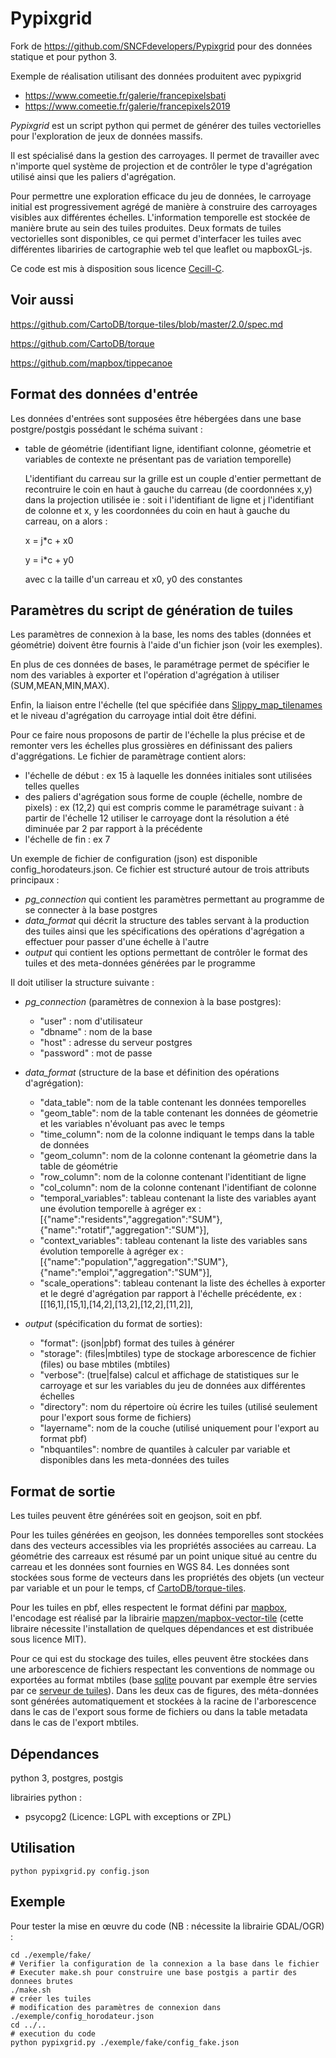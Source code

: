 # Pypixgrid

Fork de https://github.com/SNCFdevelopers/Pypixgrid pour des données statique et pour python 3.

Exemple de réalisation utilisant des données produitent avec pypixgrid

- https://www.comeetie.fr/galerie/francepixelsbati
- https://www.comeetie.fr/galerie/francepixels2019

*Pypixgrid* est un script python qui permet de générer des tuiles vectorielles pour l'exploration de jeux de données massifs.

Il est spécialisé dans la gestion des carroyages.
Il permet de travailler avec n'importe quel système de projection et de contrôler le type d'agrégation utilisé ainsi que les paliers d'agrégation.

Pour permettre une exploration efficace du jeu de données, le carroyage initial est progressivement agrégé de manière à construire des carroyages visibles aux différentes échelles.
L'information temporelle est stockée de manière brute au sein des tuiles produites.
Deux formats de tuiles vectorielles sont disponibles, ce qui permet d'interfacer les tuiles avec différentes libariries de cartographie web tel que leaflet ou mapboxGL-js.

Ce code est mis à disposition sous licence [Cecill-C](http://www.cecill.info/licences/Licence_CeCILL-C_V1-fr.html).

## Voir aussi  

https://github.com/CartoDB/torque-tiles/blob/master/2.0/spec.md

https://github.com/CartoDB/torque

https://github.com/mapbox/tippecanoe

## Format des données d'entrée

Les données d'entrées sont supposées être hébergées dans une base postgre/postgis possédant le schéma suivant :

- table de géométrie (identifiant ligne, identifiant colonne, géometrie et variables de contexte ne présentant pas de variation temporelle)

    L'identifiant du carreau sur la grille est un couple d'entier permettant de recontruire le coin en haut à gauche du carreau (de coordonnées x,y) dans la projection utilisée ie :
soit i l'identifiant de ligne et j l'identifiant de colonne et x, y les coordonnées du coin en haut à gauche du carreau, on a alors :

    x = j*c + x0

    y = i*c + y0

    avec c la taille d'un carreau et x0, y0 des constantes

## Paramètres du script de génération de tuiles

Les paramètres de connexion à la base, les noms des tables (données et géométrie) doivent être fournis à l'aide d'un fichier json (voir les exemples).

En plus de ces données de bases, le paramétrage permet de spécifier le nom des variables à exporter et l'opération d'agrégation à utiliser (SUM,MEAN,MIN,MAX).

Enfin, la liaison entre l'échelle (tel que spécifiée dans  [Slippy_map_tilenames](http://wiki.openstreetmap.org/wiki/Slippy_map_tilenames) et le niveau d'agrégation du carroyage intial doit être défini.

Pour ce faire nous proposons de partir de l'échelle la plus précise et de remonter vers les échelles plus grossières en définissant des paliers d'aggrégations.
Le fichier de paramètrage contient alors:

 - l'échelle de début : ex 15 à laquelle les données initiales sont utilisées telles quelles
 - des paliers d'agrégation sous forme de couple (échelle, nombre de pixels) : ex (12,2) qui est compris comme le paramétrage suivant : à partir de l'échelle 12 utiliser le carroyage dont la résolution a été diminuée par 2 par rapport à la précédente
 - l'échelle de fin : ex 7

Un exemple de fichier de configuration (json) est disponible config_horodateurs.json.
Ce fichier est structuré autour de trois attributs principaux :
- *pg_connection* qui contient les paramètres permettant au programme de se connecter à la base postgres
- *data_format* qui décrit la structure des tables servant à la production des tuiles ainsi que les spécifications des opérations d'agrégation a effectuer pour passer d'une échelle à l'autre
- *output* qui contient les options permettant de contrôler le format des tuiles et des meta-données générées par le programme


Il doit utiliser la structure suivante :

- *pg_connection* (paramètres de connexion à la base postgres):
	* "user" : nom d'utilisateur
	* "dbname" : nom de la base
	* "host" : adresse du serveur postgres
	* "password" : mot de passe

- *data_format* (structure de la base et définition des opérations d'agrégation):
	* "data_table": nom de la table contenant les données temporelles
	* "geom_table": nom de la table contenant les données de géometrie et les variables n'évoluant pas avec le temps
	* "time_column": nom de la colonne indiquant le temps dans la table de données
	* "geom_column": nom de la colonne contenant la géometrie dans la table de géométrie
	* "row_column": nom de la colonne contenant l'identitiant de ligne
	* "col_column": nom de la colonne contenant l'identifiant de colonne
	* "temporal_variables": tableau contenant la liste des variables ayant une évolution temporelle à agréger
		ex : [{"name":"residents","aggregation":"SUM"},{"name":"rotatif","aggregation":"SUM"}],
	* "context_variables": tableau contenant la liste des variables sans évolution temporelle à agréger
		ex : [{"name":"population","aggregation":"SUM"},{"name":"emploi","aggregation":"SUM"}],
	* "scale_operations": tableau contenant la liste des échelles à exporter et le degré d'agrégation par rapport à l'échelle précédente,
		ex : [[16,1],[15,1],[14,2],[13,2],[12,2],[11,2]],

- *output* (spécification du format de sorties):
	* "format": (json|pbf) format des tuiles à générer
	* "storage": (files|mbtiles) type de stockage arborescence de fichier (files) ou base mbtiles (mbtiles)
	* "verbose": (true|false) calcul et affichage de statistiques sur le carroyage et sur les variables du jeu de données aux différentes échelles
	* "directory": nom du répertoire où écrire les tuiles (utilisé seulement pour l'export sous forme de fichiers)
	* "layername": nom de la couche (utilisé uniquement pour l'export au format pbf)
	* "nbquantiles": nombre de quantiles à calculer par variable et disponibles dans les meta-données des tuiles


## Format de sortie

Les tuiles peuvent être générées soit en geojson, soit en pbf.

Pour les tuiles générées en geojson, les données temporelles sont stockées dans des vecteurs accessibles via les propriétés associées au carreau.
La géométrie des carreaux est résumé par un point unique situé au centre du carreau et les données sont fournies en WGS 84.
Les données sont stockées sous forme de vecteurs dans les propriétés des objets (un vecteur par variable et un pour le temps, cf [CartoDB/torque-tiles](https://github.com/CartoDB/torque-tiles/blob/master/2.0/spec.md).


Pour les tuiles en pbf, elles respectent le format défini par [mapbox]( https://github.com/mapbox/vector-tile-spec), l'encodage est réalisé par la librairie [mapzen/mapbox-vector-tile](https://github.com/mapzen/mapbox-vector-tile) (cette libraire nécessite l'installation de quelques dépendances et est distribuée sous licence MIT).


Pour ce qui est du stockage des tuiles, elles peuvent être stockées  dans une arborescence de fichiers respectant les conventions de nommage ou exportées au format mbtiles (base [sqlite](https://github.com/mapbox/mbtiles-spec) pouvant par exemple être servies par ce [serveur de tuiles](https://github.com/infostreams/mbtiles-php)).
Dans les deux cas de figures, des méta-données sont générées automatiquement et stockées à la racine de l'arborescence dans le cas de l'export sous forme de fichiers ou dans la table metadata dans le cas de l'export mbtiles.




## Dépendances

python 3, postgres, postgis

librairies python :

* psycopg2 (Licence: LGPL with exceptions or ZPL)

## Utilisation
```
python pypixgrid.py config.json
```


## Exemple

Pour tester la mise en œuvre du code (NB : nécessite la librairie GDAL/OGR) :

```shell
cd ./exemple/fake/
# Verifier la configuration de la connexion a la base dans le fichier
# Executer make.sh pour construire une base postgis a partir des donnees brutes
./make.sh
# créer les tuiles
# modification des paramètres de connexion dans ./exemple/config_horodateur.json
cd ../..
# execution du code
python pypixgrid.py ./exemple/fake/config_fake.json
```
